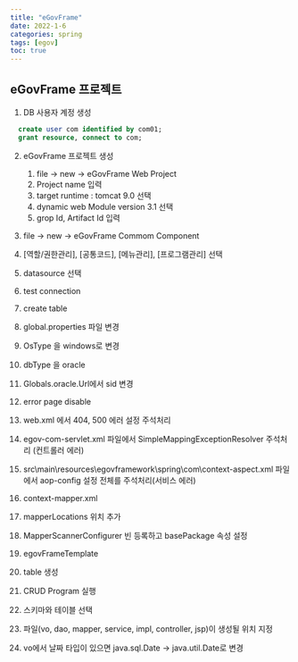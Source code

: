 ```yaml
---
title: "eGovFrame"
date: 2022-1-6
categories: spring  
tags: [egov]
toc: true
---
```


## eGovFrame 프로젝트 
1. DB 사용자 계정 생성
```sql
  create user com identified by com01;
  grant resource, connect to com;
```
2. eGovFrame 프로젝트 생성
    1. file -> new -> eGovFrame Web Project
    1. Project name 입력
    2. target runtime : tomcat 9.0 선택
    3. dynamic web Module version 3.1 선택
    4. grop Id, Artifact Id 입력

3. file -> new -> eGovFrame Commom Component
  1. [역할/권한관리], [공통코드], [메뉴관리], [프로그램관리] 선택
  2. datasource 선택
  3. test connection
  4. create table

4. global.properties 파일 변경
  1. OsType 을 windows로 변경
  2. dbType 을 oracle
  2. Globals.oracle.Url에서 sid 변경

5. error page disable
  1. web.xml 에서 404, 500 에러 설정 주석처리
  2. egov-com-servlet.xml 파일에서 SimpleMappingExceptionResolver 주석처리 (컨트롤러 에러)
  3. src\main\resources\egovframework\spring\com\context-aspect.xml 파일에서 aop-config 설정 전체를 주석처리(서비스 에러)

6. context-mapper.xml
  1. mapperLocations 위치 추가
  2. MapperScannerConfigurer 빈 등록하고 basePackage 속성 설정

7. egovFrameTemplate
  1. table 생성
  2. CRUD Program 실행
  3. 스키마와 테이블 선택
  4. 파일(vo, dao, mapper, service, impl, controller, jsp)이 생성될 위치 지정
  5. vo에서 날짜 타입이 있으면 java.sql.Date -> java.util.Date로 변경



